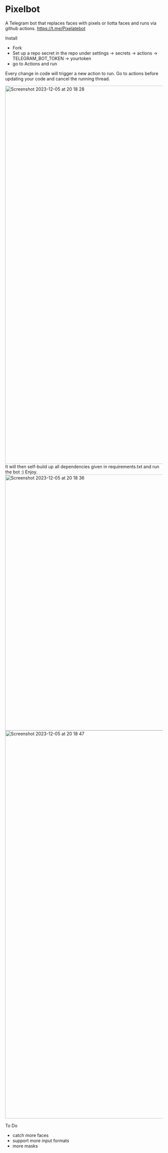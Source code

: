 # Pixelbot
A Telegram bot that replaces faces with pixels or liotta faces
and runs via github actions.
https://t.me/Pixelatebot

Install
- Fork
- Set up a repo secret in the repo under settings -> secrets -> actions -> TELEGRAM_BOT_TOKEN -> yourtoken
- go to Actions and run

Every change in code will trigger a new action to run. Go to actions before updating your code and cancel the running thread.


<img width="1209" alt="Screenshot 2023-12-05 at 20 18 28" src="https://github.com/arbadacarbaYK/Pixelbot/assets/63317640/dcf2e9da-3a32-4371-8454-9d8062bc00f4">
It will then self-build up all dependencies given in requirements.txt and run the bot :) Enjoy.

<img width="818" alt="Screenshot 2023-12-05 at 20 18 36" src="https://github.com/arbadacarbaYK/Pixelbot/assets/63317640/244eeca9-d84e-4ce3-bf68-0dc050fbaa04">

<img width="1241" alt="Screenshot 2023-12-05 at 20 18 47" src="https://github.com/arbadacarbaYK/Pixelbot/assets/63317640/0985eec3-58c4-4837-80fd-762368e10b3f">



To Do
- catch more faces
- support more input formats
- more masks

